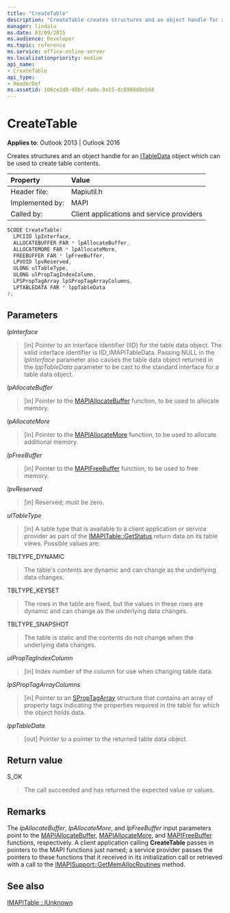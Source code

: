 ```yaml
---
title: "CreateTable"
description: "CreateTable creates structures and an object handle for an ITableData object which can be used to create table contents."
manager: lindalu
ms.date: 03/09/2015
ms.audience: Developer
ms.topic: reference
ms.service: office-online-server
ms.localizationpriority: medium
api_name:
- CreateTable
api_type:
- HeaderDef
ms.assetid: 106ce3d8-d0bf-4a0e-9a15-dc8988d0eb58
---
```


# CreateTable

**Applies to**: Outlook 2013 | Outlook 2016
  
Creates structures and an object handle for an [ITableData](itabledataiunknown.md) object which can be used to create table contents.
  
|Property |Value |
|:-----|:-----|
|Header file:  <br/> |Mapiutil.h  <br/> |
|Implemented by:  <br/> |MAPI  <br/> |
|Called by:  <br/> |Client applications and service providers  <br/> |

```cpp
SCODE CreateTable(
  LPCIID lpInterface,
  ALLOCATEBUFFER FAR * lpAllocateBuffer,
  ALLOCATEMORE FAR * lpAllocateMore,
  FREEBUFFER FAR * lpFreeBuffer,
  LPVOID lpvReserved,
  ULONG ulTableType,
  ULONG ulPropTagIndexColumn,
  LPSPropTagArray lpSPropTagArrayColumns,
  LPTABLEDATA FAR * lppTableData
);
```

## Parameters

 _lpInterface_
  
> [in] Pointer to an interface identifier (IID) for the table data object. The valid interface identifier is IID_IMAPITableData. Passing NULL in the _lpInterface_ parameter also causes the table data object returned in the _lppTableData_ parameter to be cast to the standard interface for a table data object.

 _lpAllocateBuffer_
  
> [in] Pointer to the [MAPIAllocateBuffer](mapiallocatebuffer.md) function, to be used to allocate memory.

 _lpAllocateMore_
  
> [in] Pointer to the [MAPIAllocateMore](mapiallocatemore.md) function, to be used to allocate additional memory.

 _lpFreeBuffer_
  
> [in] Pointer to the [MAPIFreeBuffer](mapifreebuffer.md) function, to be used to free memory.

 _lpvReserved_
  
> [in] Reserved; must be zero.

 _ulTableType_
  
> [in] A table type that is available to a client application or service provider as part of the [IMAPITable::GetStatus](imapitable-getstatus.md) return data on its table views. Possible values are:

TBLTYPE_DYNAMIC
  
> The table's contents are dynamic and can change as the underlying data changes.

TBLTYPE_KEYSET
  
> The rows in the table are fixed, but the values in these rows are dynamic and can change as the underlying data changes.

TBLTYPE_SNAPSHOT
  
> The table is static and the contents do not change when the underlying data changes.

 _ulPropTagIndexColumn_
  
> [in] Index number of the column for use when changing table data.

 _lpSPropTagArrayColumns_
  
> [in] Pointer to an [SPropTagArray](sproptagarray.md) structure that contains an array of property tags indicating the properties required in the table for which the object holds data.

 _lppTableData_
  
> [out] Pointer to a pointer to the returned table data object.

## Return value

S_OK
  
> The call succeeded and has returned the expected value or values.

## Remarks

The _lpAllocateBuffer_, _lpAllocateMore_, and _lpFreeBuffer_ input parameters point to the [MAPIAllocateBuffer](mapiallocatebuffer.md), [MAPIAllocateMore](mapiallocatemore.md), and [MAPIFreeBuffer](mapifreebuffer.md) functions, respectively. A client application calling **CreateTable** passes in pointers to the MAPI functions just named; a service provider passes the pointers to these functions that it received in its initialization call or retrieved with a call to the [IMAPISupport::GetMemAllocRoutines](imapisupport-getmemallocroutines.md) method.
  
## See also

[IMAPITable : IUnknown](imapitableiunknown.md)
